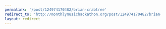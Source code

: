 ```yaml
---
permalink: '/post/124974170482/brian-crabtree'
redirect_to: 'http://monthlymusichackathon.org/post/124974170482/brian-crabtree'
layout: redirect
---
```

